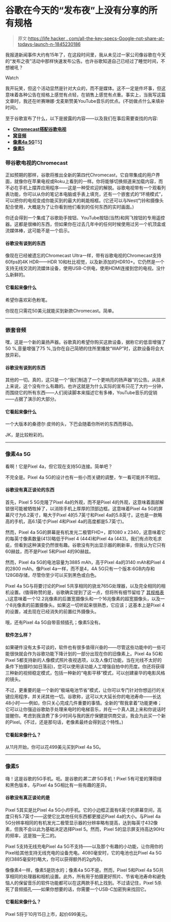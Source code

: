 # 谷歌在今天的“发布夜”上没有分享的所有规格

> 原文:[https://life hacker . com/all-the-key-specs-Google-not-share-at-todays-launch-n-1845230186](https://lifehacker.com/all-the-key-specs-google-didnt-share-at-todays-launch-n-1845230186)

我报道新闻事件大约有15年了，在这段时间里，我从未见过一家公司像谷歌在今天的“发布之夜”活动中那样快速发布公告。也许谷歌知道自己已经过了睡觉时间，不想被吼？

Watch

我开玩笑，但这个活动显然是针对大众的，而不是媒体。这不一定是件坏事，但这意味着各种公告在规格上感觉有点轻，在销售上感觉有点重。事实上，当我写这篇文章时，我还在听赛琳娜·戈麦斯赞美YouTube音乐的优点。(不妨做点什么来填补时间)。

至于谷歌宣布了什么，以下是披露的内容——以及我们在事后需要查找的内容:

*   [**Chromecast搭配谷歌电视**](#chromecast)
*   [**窝音频**](#nestaudio)
*   [**像素4a 5G**](#pixel4a5g)T5】
*   [**像素5**](#pixel5)

### 带谷歌电视的Chromecast

正如预期的那样，谷歌将推出全新的第四代Chromecast，它自带集成的用户界面，就像你在苹果电视或Roku上看到的一样。你将能够切换频道来加载内容，而不必在手机上摆弄应用程序——这是一种受欢迎的解脱。谷歌电视带有一个观看列表功能，你可以从你的笔记本电脑或手表上填充，还有一个嵌套式的“环境模式”，可以把你的电视变成你能买到的最大的耗能相框。(它还可以与Nest门铃和摄像头配合使用，大概是为了让你看到他们看到的任何东西的实时画面。)

你还会得到一个集成了谷歌助手按钮、YouTube按钮(当然)和网飞按钮的专用遥控器。这都是很棒的东西，但如果你在过去几年中的任何时候使用过另一个机顶盒或流媒体棒，这可能不是一个启示。

#### **谷歌没有谈到的东西**

像现在已经被遗忘的Chromecast Ultra一样，带有谷歌电视的Chromecast支持60fps的4K HDR——HDR 10和杜比视觉，以及新添加的HDR10+。它仍然是一个支持无线交流的流媒体设备，使用USB-C供电，使用HDMI连接到您的电视。没什么新鲜的。

#### **它看起来像什么**

希望你喜欢彩色粉笔。

你现在只需花50美元就能买到新款Chromecast。简单。

* * *

### 嵌套音频

嘿，这是一个新的巢扬声器。谷歌真的希望你购买这款设备，据称它的低音增强了50 %,音量增强了75 %,当你在自己简陋的住所里播放“WAP”时，这款设备将会大放异彩。

#### **谷歌没有谈到的东西**

其他的一切。真的，这只是一个“我们制造了一个更响亮的扬声器”的公告。从技术上来说，这个没有什么有趣的。也许这就是为什么实际的宣布只花了大约一分钟，而围绕它的所有东西——人们阅读脚本来描述它有多棒，YouTube音乐的促销——占据了演示的大部分。

#### **它看起来像什么**

一个大版本的桑德尔·皮帅的头，下巴会随着你所听的东西而移动。

JK，是比较粉彩的。

* * *

### **像素4a 5G**

看啊！它是Pixel 4a，但它现在支持5G连接。简单吧？

不完全是。Pixel 4a 5G的设计也有一些小而关键的调整，乍一看可能并不明显。

#### **谷歌没有真正谈论的东西**

首先，Pixel 5 5G克隆了Pixel 4a的外观，而不是Pixel 4的外观，这意味着面部解锁很可能被牺牲掉了，以消除手机上厚厚的顶部边框。这意味着Pixel 4a 5G的屏幕尺寸为6.2英寸，略大于Pixel 4的5.7英寸和Pixel 4a的5.8英寸。这也是一款略高的手机，高6.1英寸(Pixel 4和Pixel 4a的高度都是5.7英寸)。

然而，Pixel 4a 5G的屏幕是有机发光二极管FHD+，即1080 x 2340，这意味着它的每英寸像素数量(413)略低于Pixel 4 (444)和Pixel 4a (443)。我们有点吹毛求疵，但看到这种演变仍然很有趣。谷歌没有列出显示器的刷新率，但我认为它只有60赫兹，而不是Pixel 5和Pixel 4的90赫兹。

然而，Pixel 4a 5G的电池容量为3885 mAh，高于Pixel 4a的3140 mAh和Pixel 4的2800 mAh。像Pixel 4a一样，而不是4，4A 5G只有一个版本:6GB内存和128GB存储，尽管你至少可以买到黑色或白色。

Pixel 4a 5G与将要讨论的Pixel 5共享相同的骁龙765G处理器，以及完全相同的相机设置。(值得称赞的是，谷歌确实提到了这一点，但将所有细节留给了 [其规格表](https://store.google.com/us/magazine/compare_pixel?toggler2=Pixel+4a) 。)这意味着一个12.2兆像素的后置宽摄像头和一个16兆像素的超宽摄像头，以及一个8兆像素的前置摄像头。如果这一切听起来很熟悉，它应该；这基本上是Pixel 4的设置，减去现在已经消失的前置红外摄像头。

哦，还有Pixel 4a 5G自带音频插孔；像素5没有。

#### **软件怎么样？**

如果硬件没有太多可谈的，软件也有很多值得兴奋的——尽管这些功能中的一些可能很快就会作为谷歌功能下降计划的一部分出现在你的旧像素上。Pixel 4a 5G和Pixel 5都支持新的人像模式照片夜视选项，以及人像灯功能，当在光线不太好的条件下拍摄时(如日落前)，您可以使用该功能人工增强自拍中的亮度。你还将获得三种新的视频稳定模式，包括一种新的“电影平移”模式，可以创建豪华的电影风格的镜头。

不过，更重要的是一个新的“极端电池节省”模式，让你可以专门针对你想运行的关键应用程序，并关闭其他一切。谷歌称，这可以大大延长你的电池寿命——长达48小时——例如，你只关心完成几件重要的事情。全新的“帮我拿着”功能更棒；它可以让你强迫谷歌助手处理来电时的电梯音乐，并在一个真人跳上来和你说话时提醒你。考虑到我浪费了多少时间与我的医疗保健提供商交谈，我会为此买一个新的Pixel。(不过，还是那句话，老像素最终会得到这个特性。)

#### 它看起来像什么？

从11月开始，你可以花499美元买到Pixel 4a 5G。

* * *

### **像素5**

嗨！这是谷歌的5G手机。呃。是谷歌的*第二款* 5G手机！Pixel 5有可爱的薄荷绿和黑色版本，与Pixel 4a 5G相比有一些有趣的差异。

#### **谷歌没有真正谈论的是**

Pixel 5其实是比Pixel 4a 5G小*的*手机。它的小边框正面有6英寸的屏幕空间，高度只有5.7英寸——这使它比其他任何东西都更接近Pixel 4a的大小。与Pixel 4a 5G分辨率相同的有机发光二极管显示器的分辨率略有提高，达到每英寸432像素，但我不会以此为基础决定选择Pixel 5。然而，Pixel 5的显示屏支持高达90Hz的频率，这是独一无二的。

Pixel 5支持无线充电Pixel 4a 5G不支持——以及那个有趣的小功能，让你用你的Pixel给其他支持无线充电的设备充电。4080毫安时，它的电池也比Pixel 4a 5G的(3885毫安时)略大，你可以获得额外的2g内存。

像像素4一样，像素5是防水的；像素4a 5G不是。然而，Pixel 5和Pixel 4a 5G共享相同的处理器和相机设置。此外，所有用于拍摄更好照片、节省电池寿命和避免恼人的保留音乐的软件功能都可以在这两款手机上找到。不过请记住，Pixel 5杀死了音频插孔——如果你想要的话，你需要一个USB-C加密狗来找回它。

#### 它看起来像什么？

Pixel 5将于10月15日上市，起价699美元。